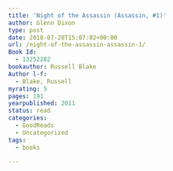 ```yaml
---
title: 'Night of the Assassin (Assassin, #1)'
author: Glenn Dixon
type: post
date: 2018-07-28T15:07:02+00:00
url: /night-of-the-assassin-assassin-1/
Book Id:
  - 13252282
bookauthor: Russell Blake
Author l-f:
  - Blake, Russell
myrating: 5
pages: 191
yearpublished: 2011
status: read
categories:
  - GoodReads
  - Uncategorized
tags:
  - books

---
```

